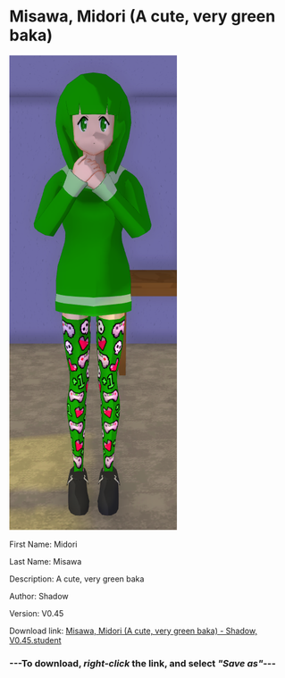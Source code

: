 # Misawa, Midori (A cute, very green baka)

<img src = "https://raw.githubusercontent.com/Arbiter1223/Daigaku-Gurashi-Custom-Students/master/Students/Files/Misawa%2C%20Midori%20(A%20cute%2C%20very%20green%20baka).png">

First Name: Midori

Last Name: Misawa

Description: A cute, very green baka

Author: Shadow

Version: V0.45

Download link: <a href="https://raw.githubusercontent.com/Arbiter1223/Daigaku-Gurashi-Custom-Students/master/Students/Files/Misawa%2C%20Midori%20(A%20cute%2C%20very%20green%20baka)%20-%20Shadow%2C%20V0.45.student">Misawa, Midori (A cute, very green baka) - Shadow, V0.45.student</a>

### ---**To download, _right-click_ the link, and select _"Save as"_**---
